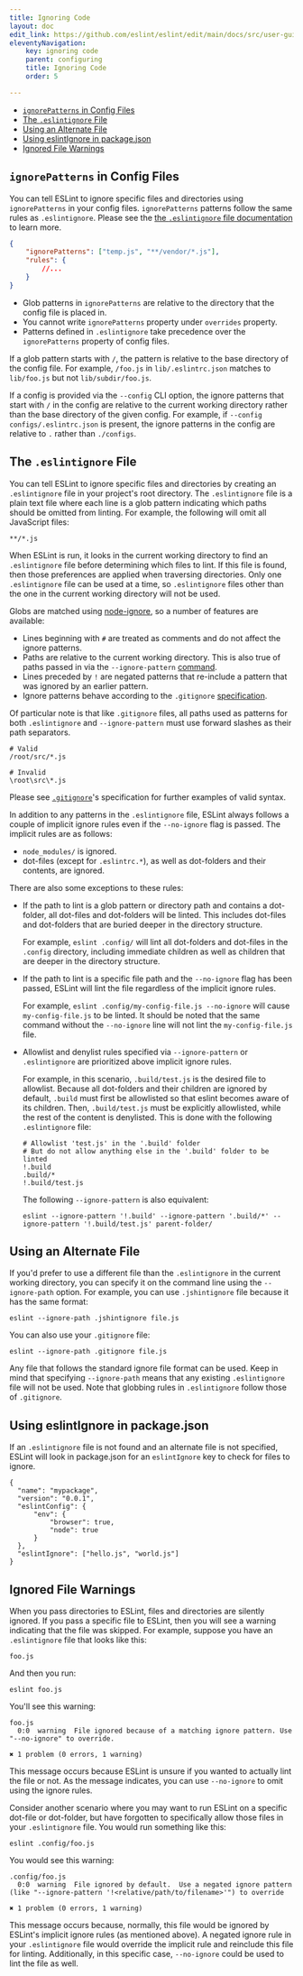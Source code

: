 ```yaml
---
title: Ignoring Code
layout: doc
edit_link: https://github.com/eslint/eslint/edit/main/docs/src/user-guide/configuring/ignoring-code.md
eleventyNavigation:
    key: ignoring code
    parent: configuring
    title: Ignoring Code
    order: 5

---
```


* [`ignorePatterns` in Config Files](#ignorepatterns-in-config-files)
* [The `.eslintignore` File](#the-eslintignore-file)
* [Using an Alternate File](#using-an-alternate-file)
* [Using eslintIgnore in package.json](#using-eslintignore-in-packagejson)
* [Ignored File Warnings](#ignored-file-warnings)

## `ignorePatterns` in Config Files

You can tell ESLint to ignore specific files and directories using `ignorePatterns` in your config files. `ignorePatterns` patterns follow the same rules as `.eslintignore`. Please see the [the `.eslintignore` file documentation](./ignoring-code#the-eslintignore-file) to learn more.

```json
{
    "ignorePatterns": ["temp.js", "**/vendor/*.js"],
    "rules": {
        //...
    }
}
```

* Glob patterns in `ignorePatterns` are relative to the directory that the config file is placed in.
* You cannot write `ignorePatterns` property under `overrides` property.
* Patterns defined in `.eslintignore` take precedence over the `ignorePatterns` property of config files.

If a glob pattern starts with `/`, the pattern is relative to the base directory of the config file. For example, `/foo.js` in `lib/.eslintrc.json` matches to `lib/foo.js` but not `lib/subdir/foo.js`.

If a config is provided via the `--config` CLI option, the ignore patterns that start with `/` in the config are relative to the current working directory rather than the base directory of the given config. For example, if `--config configs/.eslintrc.json` is present, the ignore patterns in the config are relative to `.` rather than `./configs`.

## The `.eslintignore` File

You can tell ESLint to ignore specific files and directories by creating an `.eslintignore` file in your project's root directory. The `.eslintignore` file is a plain text file where each line is a glob pattern indicating which paths should be omitted from linting. For example, the following will omit all JavaScript files:

```text
**/*.js
```

When ESLint is run, it looks in the current working directory to find an `.eslintignore` file before determining which files to lint. If this file is found, then those preferences are applied when traversing directories. Only one `.eslintignore` file can be used at a time, so `.eslintignore` files other than the one in the current working directory will not be used.

Globs are matched using [node-ignore](https://github.com/kaelzhang/node-ignore), so a number of features are available:

* Lines beginning with `#` are treated as comments and do not affect the ignore patterns.
* Paths are relative to the current working directory. This is also true of paths passed in via the `--ignore-pattern` [command](../command-line-interface#--ignore-pattern).
* Lines preceded by `!` are negated patterns that re-include a pattern that was ignored by an earlier pattern.
* Ignore patterns behave according to the `.gitignore` [specification](https://git-scm.com/docs/gitignore).

Of particular note is that like `.gitignore` files, all paths used as patterns for both `.eslintignore` and `--ignore-pattern` must use forward slashes as their path separators.

```text
# Valid
/root/src/*.js

# Invalid
\root\src\*.js
```

Please see [`.gitignore`](https://git-scm.com/docs/gitignore)'s specification for further examples of valid syntax.

In addition to any patterns in the `.eslintignore` file, ESLint always follows a couple of implicit ignore rules even if the `--no-ignore` flag is passed. The implicit rules are as follows:

* `node_modules/` is ignored.
* dot-files (except for `.eslintrc.*`), as well as dot-folders and their contents, are ignored.

There are also some exceptions to these rules:

* If the path to lint is a glob pattern or directory path and contains a dot-folder, all dot-files and dot-folders will be linted. This includes dot-files and dot-folders that are buried deeper in the directory structure.

  For example, `eslint .config/` will lint all dot-folders and dot-files in the `.config` directory, including immediate children as well as children that are deeper in the directory structure.

* If the path to lint is a specific file path and the `--no-ignore` flag has been passed, ESLint will lint the file regardless of the implicit ignore rules.

  For example, `eslint .config/my-config-file.js --no-ignore` will cause `my-config-file.js` to be linted. It should be noted that the same command without the `--no-ignore` line will not lint the `my-config-file.js` file.

* Allowlist and denylist rules specified via `--ignore-pattern` or `.eslintignore` are prioritized above implicit ignore rules.

  For example, in this scenario, `.build/test.js` is the desired file to allowlist. Because all dot-folders and their children are ignored by default, `.build` must first be allowlisted so that eslint becomes aware of its children. Then, `.build/test.js` must be explicitly allowlisted, while the rest of the content is denylisted. This is done with the following `.eslintignore` file:

  ```text
  # Allowlist 'test.js' in the '.build' folder
  # But do not allow anything else in the '.build' folder to be linted
  !.build
  .build/*
  !.build/test.js
  ```

  The following `--ignore-pattern` is also equivalent:

      eslint --ignore-pattern '!.build' --ignore-pattern '.build/*' --ignore-pattern '!.build/test.js' parent-folder/

## Using an Alternate File

If you'd prefer to use a different file than the `.eslintignore` in the current working directory, you can specify it on the command line using the `--ignore-path` option. For example, you can use `.jshintignore` file because it has the same format:

    eslint --ignore-path .jshintignore file.js

You can also use your `.gitignore` file:

    eslint --ignore-path .gitignore file.js

Any file that follows the standard ignore file format can be used. Keep in mind that specifying `--ignore-path` means that any existing `.eslintignore` file will not be used. Note that globbing rules in `.eslintignore` follow those of `.gitignore`.

## Using eslintIgnore in package.json

If an `.eslintignore` file is not found and an alternate file is not specified, ESLint will look in package.json for an `eslintIgnore` key to check for files to ignore.

    {
      "name": "mypackage",
      "version": "0.0.1",
      "eslintConfig": {
          "env": {
              "browser": true,
              "node": true
          }
      },
      "eslintIgnore": ["hello.js", "world.js"]
    }

## Ignored File Warnings

When you pass directories to ESLint, files and directories are silently ignored. If you pass a specific file to ESLint, then you will see a warning indicating that the file was skipped. For example, suppose you have an `.eslintignore` file that looks like this:

```text
foo.js
```

And then you run:

    eslint foo.js

You'll see this warning:

```text
foo.js
  0:0  warning  File ignored because of a matching ignore pattern. Use "--no-ignore" to override.

✖ 1 problem (0 errors, 1 warning)
```

This message occurs because ESLint is unsure if you wanted to actually lint the file or not. As the message indicates, you can use `--no-ignore` to omit using the ignore rules.

Consider another scenario where you may want to run ESLint on a specific dot-file or dot-folder, but have forgotten to specifically allow those files in your `.eslintignore` file. You would run something like this:

    eslint .config/foo.js

You would see this warning:

```text
.config/foo.js
  0:0  warning  File ignored by default.  Use a negated ignore pattern (like "--ignore-pattern '!<relative/path/to/filename>'") to override

✖ 1 problem (0 errors, 1 warning)
```

This message occurs because, normally, this file would be ignored by ESLint's implicit ignore rules (as mentioned above). A negated ignore rule in your `.eslintignore` file would override the implicit rule and reinclude this file for linting. Additionally, in this specific case, `--no-ignore` could be used to lint the file as well.
